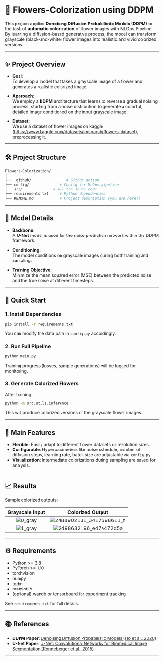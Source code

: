 # 🌸 Flowers-Colorization using DDPM

This project applies **Denoising Diffusion Probabilistic Models (DDPM)** to the task of **automatic colorization** of flower images with MLOps Pipeline.  
By learning a diffusion-based generative process, the model can transform grayscale (black-and-white) flower images into realistic and vivid colorized versions.

---

## ✨ Project Overview

- **Goal**:  
  To develop a model that takes a grayscale image of a flower and generates a realistic colorized image.

- **Approach**:  
  We employ a **DDPM** architecture that learns to reverse a gradual noising process, starting from a noise distribution to generate a colorful, detailed image conditioned on the input grayscale image.

- **Dataset**:  
  We use a dataset of flower images on kaggle (https://www.kaggle.com/datasets/imsparsh/flowers-dataset), preprocessing it.

---

## 🛠️ Project Structure

```bash
Flowers-Colorization/
│
├── .github/                # Github action
├── config/              # Config for MLOps pipeline
├── src/              # All the souce code
├── requirements.txt     # Python dependencies
└── README.md            # Project description (you are here!)
```

---

## 🧠 Model Details

- **Backbone**:  
  A **U-Net** model is used for the noise prediction network within the DDPM framework.

- **Conditioning**:  
  The model conditions on grayscale images during both training and sampling.

- **Training Objective**:  
  Minimize the mean squared error (MSE) between the predicted noise and the true noise at different timesteps.

---

## 🚀 Quick Start

### 1. Install Dependencies

```bash
pip install -r requirements.txt
```

You can modify the data path in `config.py` accordingly.

### 2. Run Full Pipeline

```bash
python main.py
```

Training progress (losses, sample generations) will be logged for monitoring.

### 3. Generate Colorized Flowers

After training:

```bash
python -m src.utils.inference
```

This will produce colorized versions of the grayscale flower images.

---

## 🧩 Main Features

- **Flexible**: Easily adapt to different flower datasets or resolution sizes.
- **Configurable**: Hyperparameters like noise schedule, number of diffusion steps, learning rate, batch size are adjustable via `config.py`.
- **Visualization**: Intermediate colorizations during sampling are saved for analysis.

---

## 📈 Results

Sample colorized outputs:

| Grayscale Input | Colorized Output |
|:---------------:|:----------------:|
| ![0_gray](https://github.com/user-attachments/assets/84f596f2-2973-44a6-a8b8-be21fab2b8e2) | ![2488902131_3417698611_n](https://github.com/user-attachments/assets/df1bf19a-446f-4be1-a80f-0b040e1f7f71) |
| ![1_gray](https://github.com/user-attachments/assets/0a6241c4-afed-41cc-ab61-409f637cc0c8) | ![2498632196_e47a472d5a](https://github.com/user-attachments/assets/25edbf1c-b19e-4fa2-bb26-bdf5b1517910) |

---

## ⚙️ Requirements

- Python >= 3.8
- PyTorch >= 1.10
- torchvision
- numpy
- tqdm
- matplotlib
- (optional) wandb or tensorboard for experiment tracking

See `requirements.txt` for full details.

---

## 📚 References

- **DDPM Paper**: [Denoising Diffusion Probabilistic Models (Ho et al., 2020)](https://arxiv.org/abs/2006.11239)
- **U-Net Paper**: [U-Net: Convolutional Networks for Biomedical Image Segmentation (Ronneberger et al., 2015)](https://arxiv.org/abs/1505.04597)

---
